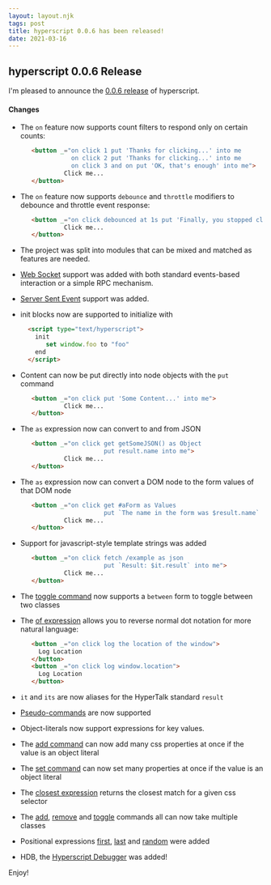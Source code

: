 ```yaml
---
layout: layout.njk
tags: post
title: hyperscript 0.0.6 has been released!
date: 2021-03-16
---
```


## hyperscript 0.0.6 Release

I'm pleased to announce the [0.0.6 release](https://unpkg.com/browse/hyperscript.org@0.0.6/) of hyperscript.

#### Changes

* The `on` feature now supports count filters to respond only on certain counts:
  ```html
     <button _="on click 1 put 'Thanks for clicking...' into me
                on click 2 put 'Thanks for clicking...' into me
                on click 3 and on put 'OK, that's enough' into me">
              Click me...
     </button>
  ```

* The `on` feature now supports `debounce` and `throttle` modifiers to debounce and throttle event response:
  ```html
     <button _="on click debounced at 1s put 'Finally, you stopped clicking' into me">
              Click me...
     </button>
  ```

* The project was split into modules that can be mixed and matched as features are needed.

* [Web Socket](/features/socket) support was added with both standard events-based interaction or a simple RPC mechanism.

* [Server Sent Event](/features/event-source) support was added.

* init blocks now are supported to initialize with
  ```html
    <script type="text/hyperscript">
      init
         set window.foo to "foo"
      end
    </script>
  ```

* Content can now be put directly into node objects with the `put` command
  ```html
     <button _="on click put 'Some Content...' into me">
              Click me...
     </button>
  ```

* The `as` expression now can convert to and from JSON
  ```html
     <button _="on click get getSomeJSON() as Object
                         put result.name into me">
              Click me...
     </button>
  ```

* The `as` expression now can convert a DOM node to the form values of that DOM node
  ```html
     <button _="on click get #aForm as Values
                         put `The name in the form was $result.name` into me">
              Click me...
     </button>
  ```
  
* Support for javascript-style template strings was added
  ```html
     <button _="on click fetch /example as json
                         put `Result: $it.result` into me">
              Click me...
     </button>
  ```
  
* The [toggle command](/commands/toggle) now supports a `between` form to toggle between two classes

* The [of expression](/expressions/of) allows you to reverse normal dot notation for more natural language:
  ```html
     <button _="on click log the location of the window">
       Log Location
     </button>
     <button _="on click log window.location">
       Log Location
     </button>
  ```

* `it` and `its` are now aliases for the HyperTalk standard `result`

* [Pseudo-commands](/commands/pseudo-commands) are now supported

* Object-literals now support expressions for key values.

* The [add command](/commands/add) can now add many css properties at once if the value is an object literal

* The [set command](/commands/add) can now set many properties at once if the value is an object literal

* The [closest expression](/expressions/closest) returns the closest match for a given css selector

* The [add](/commands/add), [remove](/commands/remove) and [toggle](/commands/toggle) commands all can now take multiple
  classes

* Positional expressions [first](/expression/first), [last](/expression/first) and [random](/expression/random) were 
  added

* HDB, the [Hyperscript Debugger](/docs#debugging) was added!

Enjoy!